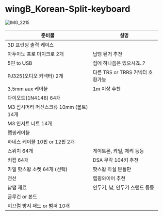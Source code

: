 # wingB_Korean-Split-keyboard
![IMG_2215](https://user-images.githubusercontent.com/91782246/135714224-32667858-1275-41bc-b0fe-18ebc63cbfb1.JPG)

|준비물|설명|
|-----|-----|
|3D 프린팅 출력 케이스|
|아두이노 프로 마이크로 2개|납땜 된거 추천|
|5핀 to USB|집에 하나쯤은 있으시죠..?|
|PJ325(오디오 커넥터) 2개|다른 TRS or TRRS 커넥터 호환가능|
|3.5mm aux 케이블|1m 이상 추천|
|다이오드(1N4148) 64개|
|M3 접시머리 머신스크류 10mm (볼트) 14개|
|M3 인서트 너트 14개|
|랩핑케이블|
|하네스 케이블 10핀 or 12핀 2개|
|스위치 64개|게이트론, 카일, 체리 등등|
|키캡 64개|DSA 무각 104키 추천|
|카일 핫스왑 소켓 64개 (선택)|핫스왑 하실 분들만|
|전선|랩핑와이어 추천|
|납땜 재료|인두기, 납, 인두기 스탠드 등등|
|글루건 or 본드|
|미끄럼 방지 패드 or 범퍼 10개|







 


